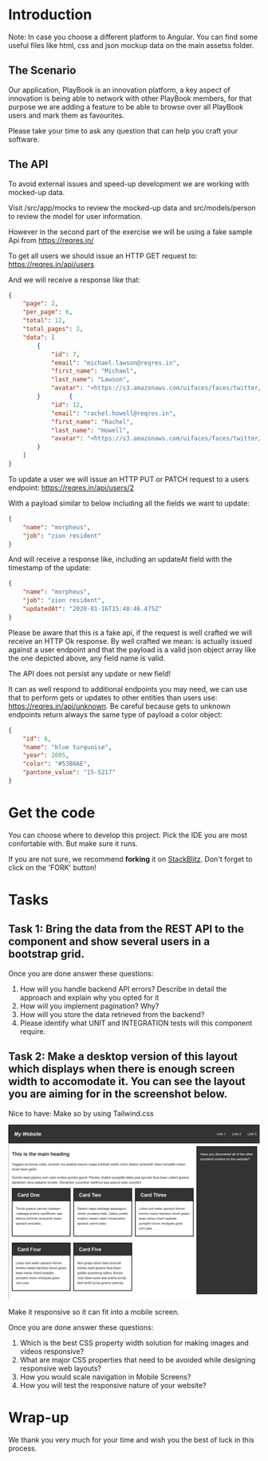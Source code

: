 # Introduction

Note: In case you choose a different platform to Angular. You can find some useful files like html, css and json mockup data on the main assetss folder. 

## The Scenario
Our application, PlayBook is an innovation platform, a key aspect of innovation is being able to network with other PlayBook members, for that purpose we are adding a feature to be able to browse over all PlayBook users and mark them as favourites.

Please take your time to ask any question that can help you craft your software.


## The API

To avoid external issues and speed-up development we are working with mocked-up data. 

Visit /src/app/mocks to review the mocked-up data and src/models/person to review the model for user information.

However in the second part of the exercise we will be using a fake sample Api from https://reqres.in/

To get all users we should issue an HTTP GET request to: https://reqres.in/api/users

And we will receive a response like that:
```json
{
    "page": 2,
    "per_page": 6,
    "total": 12,
    "total_pages": 2,
    "data": [
        {
            "id": 7,
            "email": "michael.lawson@reqres.in",
            "first_name": "Michael",
            "last_name": "Lawson",
            "avatar": "<https://s3.amazonaws.com/uifaces/faces/twitter/follettkyle/128.jpg>"
        }        {
            "id": 12,
            "email": "rachel.howell@reqres.in",
            "first_name": "Rachel",
            "last_name": "Howell",
            "avatar": "<https://s3.amazonaws.com/uifaces/faces/twitter/hebertialmeida/128.jpg>"
        }
    ]
}
```

To update a user we will issue an HTTP PUT or PATCH request to a users endpoint: https://reqres.in/api/users/2

With a payload similar to below including all the fields we want to update:
```json
{
    "name": "morpheus",
    "job": "zion resident"
}
```
And will receive a response like, including an updateAt field with the timestamp of the update:
```json
{
    "name": "morpheus",
    "job": "zion resident",
    "updatedAt": "2020-01-16T15:48:46.475Z"
}
```
Please be aware that this is a fake api, if the request is well crafted we will receive an HTTP Ok response. By well crafted we mean: is actually issued against a user endpoint and that the payload is a valid json object array like the one depicted above, any field name is valid. 

The API does not persist any update or new field!

It can as well respond to additional endpoints you may need, we can use that to perform gets or updates to other entities than users use: https://reqres.in/api/unknown. Be careful because gets to unknown endpoints return always the same type of payload a color object:

```json
{
    "id": 6,
    "name": "blue turquoise",
    "year": 2005,
    "color": "#53B0AE",
    "pantone_value": "15-5217"
}
```

# Get the code

You can choose where to develop this project. Pick the IDE you are most confortable with. But make sure it runs.

If you are not sure, we recommend **forking** it on [StackBlitz](https://stackblitz.com/github/PlugAndPlayTechCenter/ResponsiveScreening). Don't forget to click on the 'FORK' button!


# Tasks
## Task 1: Bring the data from the REST API to the component and show several users in a bootstrap grid.
Once you are done answer these questions:

1. How will you handle backend API errors? Describe in detail the approach and explain why you opted for it
2. How will you implement pagination? Why?
3. How will you store the data retrieved from the backend?
4. Please identify what UNIT and INTEGRATION tests will this component require.


## Task 2: Make a desktop version of this layout which displays when there is enough screen width to accomodate it. You can see the layout you are aiming for in the screenshot below.

Nice to have: Make so by using Tailwind.css

![Desktop version](https://github.com/PlugAndPlayTechCenter/ResponsiveScreening/blob/master/assets/rwd-task.png)


Make it responsive so it can fit into a mobile screen.

Once you are done answer these questions:

1. Which is the best CSS property width solution for making images and videos responsive?
2. What are major CSS properties that need to be avoided while designing responsive web layouts?
3. How you would scale navigation in Mobile Screens?
4. How you will test the responsive nature of your website?

# Wrap-up
We thank you very much for your time and wish you the best of luck in this process.
